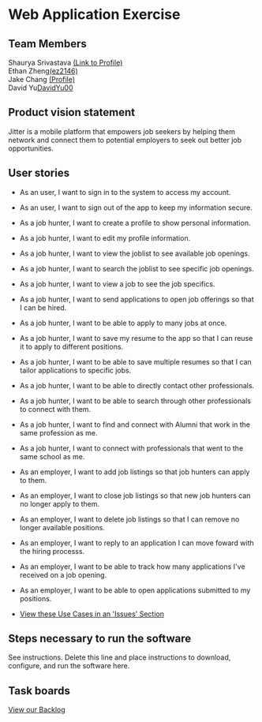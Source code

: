 # Web Application Exercise

## Team Members
Shaurya Srivastava [(Link to Profile)](https://github.com/shauryasr04)<br>
Ethan Zheng[(ez2146)](https://github.com/ez2146)<br>
Jake Chang [(Profile)](https://github.com/jakechang1284)<br>
David Yu[DavidYu00](https://github.com/DavidYu00) <br>

## Product vision statement

Jitter is a mobile platform that empowers job seekers by helping them network and connect them to potential employers to seek out better job opportunities.

## User stories 
* As an user, I want to sign in to the system to access my account.
* As an user, I want to sign out of the app to keep my information secure.

* As a job hunter, I want to create a profile to show personal information.
* As a job hunter, I want to edit my profile information.
* As a job hunter, I want to view the joblist to see available job openings.
* As a job hunter, I want to search the joblist to see specific job openings.
* As a job hunter, I want to view a job to see the job specifics.
* As a job hunter, I want to send applications to open job offerings so that I can be hired.
* As a job hunter, I want to be able to apply to many jobs at once.
* As a job hunter, I want to save my resume to the app so that I can reuse it to apply to different positions.
* As a job hunter, I want to be able to save multiple resumes so that I can tailor applications to specific jobs.
* As a job hunter, I want to be able to directly contact other professionals. 
* As a job hunter, I want to be able to search through other professionals to connect with them.
* As a job hunter, I want to find and connect with Alumni that work in the same profession as me.
* As a job hunter, I want to connect with professionals that went to the same school as me.

* As an employer, I want to add job listings so that job hunters can apply to them.
* As an employer, I want to close job listings so that new job hunters can no longer apply to them.
* As an employer, I want to delete job listings so that I can remove no longer available positions.
* As an employer, I want to reply to an application I can move foward with the hiring processs.
* As an employer, I want to be able to track how many applications I've received on a job opening. 
* As an employer, I want to be able to open applications submitted to my positions.

* [View these Use Cases in an 'Issues' Section](https://github.com/software-students-spring2025/2-web-app-toast/issues)

## Steps necessary to run the software

See instructions. Delete this line and place instructions to download, configure, and run the software here.

## Task boards

[View our Backlog](https://github.com/orgs/software-students-spring2025/projects/64)
